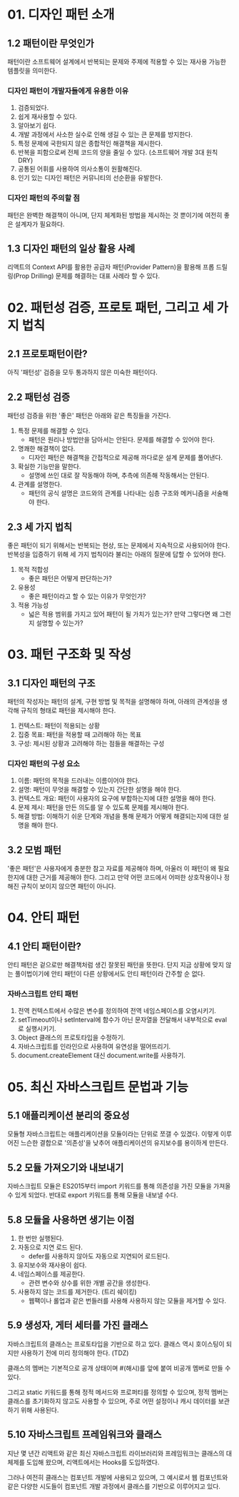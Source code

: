 # 01. 디자인 패턴 소개

## 1.2 패턴이란 무엇인가

패턴이란 소프트웨어 설계에서 반복되는 문제와 주제에 적용할 수 있는 재사용 가능한 템플릿을 의미한다.

### 디자인 패턴이 개발자들에게 유용한 이유

1. 검증되었다.
2. 쉽게 재사용할 수 있다.
3. 알아보기 쉽다.
4. 개발 과정에서 사소한 실수로 인해 생길 수 있는 큰 문제를 방지한다.
5. 특정 문제에 국한되지 않은 종합적인 해결책을 제시한다.
6. 반복을 피함으로써 전체 코드의 양을 줄일 수 있다. (소프트웨어 개발 3대 원칙 DRY)
7. 공통된 어휘를 사용하여 의사소통이 원활해진다.
8. 인기 있는 디자인 패턴은 커뮤니티의 선순환을 유발한다.

### 디자인 패턴의 주의할 점

패턴은 완벽한 해결책이 아니며, 단지 체계화된 방법을 제시하는 것 뿐이기에 여전히 좋은 설계자가 필요하다.

## 1.3 디자인 패턴의 일상 활용 사례

리액트의 Context API를 활용한 공급자 패턴(Provider Pattern)을 활용해 프롭 드릴링(Prop Drilling) 문제를 해결하는 대표 사례라 할 수 있다.

# 02. 패턴성 검증, 프로토 패턴, 그리고 세 가지 법칙

## 2.1 프로토패턴이란?

아직 '패턴성' 검증을 모두 통과하지 않은 미숙한 패턴이다.

## 2.2 패턴성 검증

패턴성 검증을 위한 '좋은' 패턴은 아래와 같은 특징들을 가진다.

1. 특정 문제를 해결할 수 있다.
    - 패턴은 원리나 방법만을 담아서는 안된다. 문제를 해결할 수 있어야 한다.
2. 명쾌한 해결책이 없다.
    - 디자인 패턴은 해결책을 간접적으로 제공해 까다로운 설계 문제를 풀어낸다.
3. 확실한 기능만을 말한다.
    - 설명에 쓰인 대로 잘 작동해야 하며, 추측에 의존해 작동해서는 안된다.
4. 관계를 설명한다.
    - 패턴의 공식 설명은 코드와의 관계를 나타내는 심층 구조와 메커니즘을 서술해야 한다.

## 2.3 세 가지 법칙

좋은 패턴이 되기 위해서는 반복되는 현상, 또는 문제에서 지속적으로 사용되어야 한다.
반복성을 입증하기 위해 세 가지 법칙이라 불리는 아래의 질문에 답할 수 있어야 한다.

1. 목적 적합성
    - 좋은 패턴은 어떻게 판단하는가?
2. 유용성
    - 좋은 패턴이라고 할 수 있는 이유가 무엇인가?
3. 적용 가능성
    - 넓은 적용 범위를 가지고 있어 패턴이 될 가치가 있는가? 만약 그렇다면 왜 그런지 설명할 수 있는가?

# 03. 패턴 구조화 및 작성

## 3.1 디자인 패턴의 구조

패턴의 작성자는 패턴의 설계, 구현 방법 및 목적을 설명해야 하며, 아래의 관계성을 생각해 규칙의 형태로 패턴을 제시해야 한다.

1. 컨텍스트: 패턴이 적용되는 상황
2. 집중 목표: 패턴을 적용할 때 고려해야 하는 목표
3. 구성: 제시된 상황과 고려해야 하는 점들을 해결하는 구성

### 디자인 패턴의 구성 요소

1. 이름: 패턴의 목적을 드러내는 이름이어야 한다.
2. 설명: 패턴이 무엇을 해결할 수 있는지 간단한 설명을 해야 한다.
3. 컨텍스트 개요: 패턴이 사용자의 요구에 부합하는지에 대한 설명을 해야 한다.
4. 문제 제시: 패턴을 만든 의도를 알 수 있도록 문제를 제시해야 한다.
5. 해결 방법: 이해하기 쉬운 단계와 개념을 통해 문제가 어떻게 해결되는지에 대한 설명을 해야 한다.

## 3.2 모범 패턴

'좋은 패턴'은 사용자에게 충분한 참고 자료를 제공해야 하며, 아울러 이 패턴이 왜 필요한지에 대한 근거를 제공해야 한다.
그리고 만약 어떤 코드에서 어떠한 상호작용이나 정해진 규칙이 보이지 않으면 패턴이 아니다.

# 04. 안티 패턴

## 4.1 안티 패턴이란?

안티 패턴은 겉으로만 해결책처럼 생긴 잘못된 패턴을 뜻한다.
단지 지금 상황에 맞지 않는 풀이법이기에 안티 패턴이 다른 상황에서도 안티 패턴이라 간주할 순 없다.

### 자바스크립트 안티 패턴

1. 전역 컨텍스트에서 수많은 변수를 정의하여 전역 네임스페이스를 오염시키기.
2. setTimeout이나 setInterval에 함수가 아닌 문자열을 전달해서 내부적으로 eval로 실행시키기.
3. Object 클래스의 프로토타입을 수정하기.
4. 자바스크립트를 인라인으로 사용하여 유연성을 떨어뜨리기.
5. document.createElement 대신 document.write를 사용하기.

# 05. 최신 자바스크립트 문법과 기능

## 5.1 애플리케이션 분리의 중요성

모듈형 자바스크립트는 애플리케이션을 모듈이라는 단위로 쪼갤 수 있겠다.
이렇게 이루어진 느슨한 결합으로 '의존성'을 낮추어 애플리케이션의 유지보수를 용이하게 만든다.

## 5.2 모듈 가져오기와 내보내기

자바스크립트 모듈은 ES2015부터 import 키워드를 통해 의존성을 가진 모듈을 가져올 수 있게 되었다.
반대로 export 키워드를 통해 모듈을 내보낼 수다.

## 5.8 모듈을 사용하면 생기는 이점

1. 한 번만 실행된다.
2. 자동으로 지연 로드 된다.
    - defer를 사용하지 않아도 자동으로 지연되어 로드된다.
3. 유지보수와 재사용이 쉽다.
4. 네임스페이스를 제공한다.
    - 관련 변수와 상수를 위한 개별 공간을 생성한다.
5. 사용하지 않는 코드를 제거한다. (트리 쉐이킹)
    - 웹팩이나 롤업과 같은 번들러를 사용해 사용하지 않는 모듈을 제거할 수 있다.

## 5.9 생성자, 게터 세터를 가진 클래스

자바스크립트의 클래스는 프로토타입을 기반으로 하고 있다.
클래스 역시 호이스팅이 되지만 사용하기 전에 미리 정의해야 한다. (TDZ)

클래스의 멤버는 기본적으로 공개 상태이며 #(해시)를 앞에 붙여 비공개 멤버로 만들 수 있다.

그리고  static 키워드를 통해 정적 메서드와 프로퍼티를 정의할 수 있으며, 정적 멤버는 클래스를 초기화하지 않고도 사용할 수 있으며, 주로 어떤 설정이나 캐시 데이터를 보관하기 위해 사용된다.

## 5.10 자바스크립트 프레임워크와 클래스

지난 몇 년간 리액트와 같은 최신 자바스크립트 라이브러리와 프레임워크는 클래스의 대체제를 도입해 왔으며, 리액트에서는 Hooks를 도입하였다.

그러나 여전히 클래스는 컴포넌트 개발에 사용되고 있으며, 그 예시로서 웹 컴포넌트와 같은 다양한 시도들이 컴포넌트 개발 과정에서 클래스를 기반으로 이루어지고 있다.